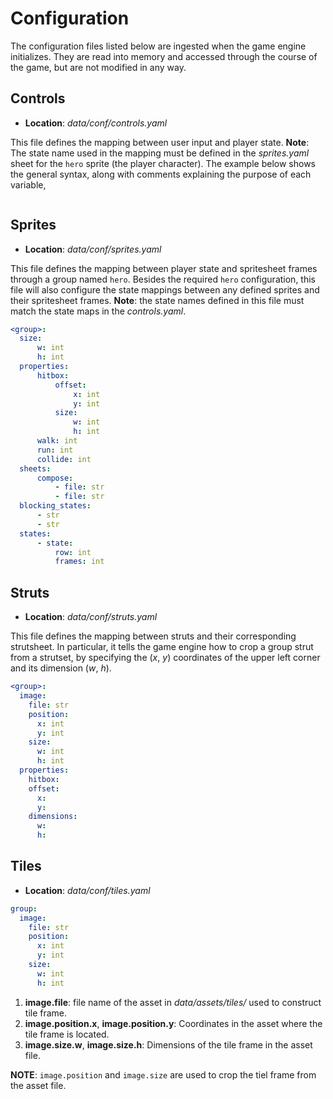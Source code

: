 # Configuration

The configuration files listed below are ingested when the game engine initializes. They are read into memory and accessed through the course of the game, but are not modified in any way.

## Controls

- **Location**: _data/conf/controls.yaml_

This file defines the mapping between user input and player state. **Note**: The state name used in the mapping must be defined in the _sprites.yaml_ sheet for the `hero` sprite (the player character). The example below shows the general syntax, along with comments explaining the purpose of each variable,

```python
```

## Sprites

- **Location**: _data/conf/sprites.yaml_

This file defines the mapping between player state and spritesheet frames through a group named `hero`. Besides the required `hero` configuration, this file will also configure the state mappings between any defined sprites and their spritesheet frames.  **Note**: the state names defined in this file must match the state maps in the _controls.yaml_.

```yaml
<group>:
  size:
      w: int
      h: int
  properties:
      hitbox:
          offset:
              x: int
              y: int
          size:
              w: int
              h: int
      walk: int
      run: int
      collide: int
  sheets:
      compose:
          - file: str
          - file: str
  blocking_states:
      - str
      - str
  states:
      - state:
          row: int
          frames: int
```

## Struts

- **Location**: _data/conf/struts.yaml_

This file defines the mapping between struts and their corresponding strutsheet. In particular, it tells the game engine how to crop a group strut from a strutset, by specifying the (_x_, _y_) coordinates of the upper left corner and its dimension (_w_, _h_). 

```yaml
<group>:
  image:
    file: str
    position:
      x: int
      y: int
    size:
      w: int
      h: int
  properties:
    hitbox:
    offset:
      x:
      y:
    dimensions:
      w:
      h:
```

## Tiles

- **Location**: _data/conf/tiles.yaml_

```yaml
group:
  image:
    file: str
    position:
      x: int
      y: int
    size:
      w: int
      h: int
```

1. **image.file**: file name of the asset in _data/assets/tiles/_ used to construct tile frame.
2. **image.position.x**, **image.position.y**: Coordinates in the asset where the tile frame is located.
3. **image.size.w**, **image.size.h**: Dimensions of the tile frame in the asset file.

**NOTE**: `image.position` and `image.size` are used to crop the tiel frame from the asset file.